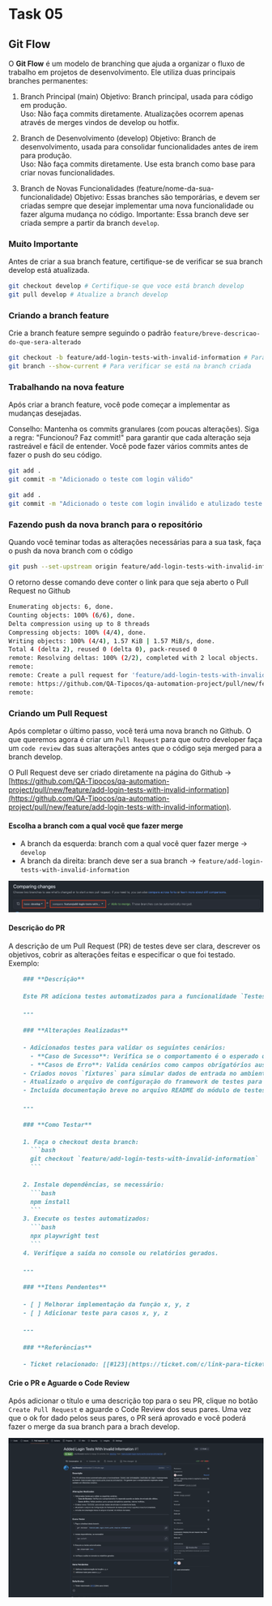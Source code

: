 # Task 05

## Git Flow

O **Git Flow** é um modelo de branching que ajuda a organizar o fluxo de trabalho em projetos de desenvolvimento. Ele utiliza duas principais branches permanentes:

1. Branch Principal (main)
   Objetivo: Branch principal, usada para código em produção.  
   Uso: Não faça commits diretamente. Atualizações ocorrem apenas através de merges vindos de develop ou hotfix.

2. Branch de Desenvolvimento (develop)
   Objetivo: Branch de desenvolvimento, usada para consolidar funcionalidades antes de irem para produção.  
   Uso: Não faça commits diretamente. Use esta branch como base para criar novas funcionalidades.

3. Branch de Novas Funcionalidades (feature/nome-da-sua-funcionalidade)
   Objetivo: Essas branches são temporárias, e devem ser criadas sempre que desejar implementar uma nova funcionalidade ou fazer alguma mudança no código.
   Importante: Essa branch deve ser criada sempre a partir da branch `develop`.

### Muito Importante

Antes de criar a sua branch feature, certifique-se de verificar se sua branch develop está atualizada.

```bash
git checkout develop # Certifique-se que voce está branch develop
git pull develop # Atualize a branch develop
```

### Criando a branch feature

Crie a branch feature sempre seguindo o padrão `feature/breve-descricao-do-que-sera-alterado`

```bash
git checkout -b feature/add-login-tests-with-invalid-information # Para criar uma branch a partir da branch develop
git branch --show-current # Para verificar se está na branch criada
```

### Trabalhando na nova feature

Após criar a branch feature, você pode começar a implementar as mudanças desejadas.

Conselho: Mantenha os commits granulares (com poucas alterações).
Siga a regra: "Funcionou? Faz commit!" para garantir que cada alteração seja rastreável e fácil de entender.
Você pode fazer vários commits antes de fazer o push do seu código.

```bash
git add .
git commit -m "Adicionado o teste com login válido"
```

```bash
git add .
git commit -m "Adicionado o teste com login inválido e atulizado teste de login válido"
```

### Fazendo push da nova branch para o repositório

Quando você teminar todas as alterações necessárias para a sua task, faça o push da nova branch com o código

```bash
git push --set-upstream origin feature/add-login-tests-with-invalid-information
```

O retorno desse comando deve conter o link para que seja aberto o Pull Request no Github

```bash
Enumerating objects: 6, done.
Counting objects: 100% (6/6), done.
Delta compression using up to 8 threads
Compressing objects: 100% (4/4), done.
Writing objects: 100% (4/4), 1.57 KiB | 1.57 MiB/s, done.
Total 4 (delta 2), reused 0 (delta 0), pack-reused 0
remote: Resolving deltas: 100% (2/2), completed with 2 local objects.
remote:
remote: Create a pull request for 'feature/add-login-tests-with-invalid-information' on GitHub by visiting:
remote: https://github.com/QA-Tipocos/qa-automation-project/pull/new/feature/add-login-tests-with-invalid-information
remote:
```

### Criando um Pull Request

Após completar o último passo, você terá uma nova branch no Github.
O que queremos agora é criar um `Pull Request` para que outro developer faça um `code review` das suas alterações antes que o código seja merged para a branch develop.

O Pull Request deve ser criado diretamente na página do Github -> [https://github.com/QA-Tipocos/qa-automation-project/pull/new/feature/add-login-tests-with-invalid-information](https://github.com/QA-Tipocos/qa-automation-project/pull/new/feature/add-login-tests-with-invalid-information).

#### Escolha a branch com a qual você que fazer merge

- A branch da esquerda: branch com a qual você quer fazer merge -> `develop`
- A branch da direita: branch deve ser a sua branch -> `feature/add-login-tests-with-invalid-information`

![Comparing Changes](./resources/comparing-changes.png)

#### Descrição do PR

A descrição de um Pull Request (PR) de testes deve ser clara, descrever os objetivos, cobrir as alterações feitas e especificar o que foi testado. Exemplo:

````markdown
    ### **Descrição**

    Este PR adiciona testes automatizados para a funcionalidade `Testes com informações inválidas de Login` implementada na branch `feature/add-login-tests-with-invalid-information`. Ele garante que o comportamento esperado esteja validado em diferentes cenários.

    ---

    ### **Alterações Realizadas**

    - Adicionados testes para validar os seguintes cenários:
      - **Caso de Sucesso**: Verifica se o comportamento é o esperado quando os dados de entrada são válidos.
      - **Casos de Erro**: Valida cenários como campos obrigatórios ausentes, valores inválidos.
    - Criados novos `fixtures` para simular dados de entrada no ambiente de teste.
    - Atualizado o arquivo de configuração do framework de testes para incluir suporte à nova funcionalidade.
    - Incluída documentação breve no arquivo README do módulo de testes.

    ---

    ### **Como Testar**

    1. Faça o checkout desta branch:
      ```bash
      git checkout `feature/add-login-tests-with-invalid-information`
      ```

    2. Instale dependências, se necessário:
      ```bash
      npm install
      ```
    3. Execute os testes automatizados:
      ```bash
      npx playwright test
      ```
    4. Verifique a saída no console ou relatórios gerados.

    ---

    ### **Itens Pendentes**

    - [ ] Melhorar implementação da função x, y, z
    - [ ] Adicionar teste para casos x, y, z

    ---

    ### **Referências**

    - Ticket relacionado: [[#123](https://ticket.com/c/link-para-ticket)](link-para-ticket)
````

#### Crie o PR e Aguarde o Code Review

Após adicionar o título e uma descrição top para o seu PR, clique no botão `Create Pull Request` e aguarde o Code Review dos seus pares.
Uma vez que o ok for dado pelos seus pares, o PR será aprovado e você poderá fazer o merge da sua branch para a brach develop.

![pr](./resources/pr.png)
